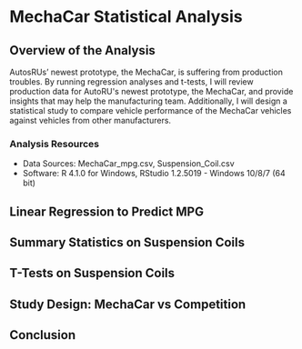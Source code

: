 # MechaCar Statistical Analysis

## Overview of the Analysis

AutosRUs’ newest prototype, the MechaCar, is suffering from production troubles. By running regression analyses and t-tests, I will review production data for AutoRU's newest prototype, the MechaCar, and provide insights that may help the manufacturing team. Additionally, I will design a statistical study to compare vehicle performance of the MechaCar vehicles against vehicles from other manufacturers.

### Analysis Resources
* Data Sources: MechaCar_mpg.csv, Suspension_Coil.csv
* Software: R 4.1.0 for Windows, RStudio 1.2.5019 - Windows 10/8/7 (64 bit)
 
## Linear Regression to Predict MPG

## Summary Statistics on Suspension Coils

## T-Tests on Suspension Coils

## Study Design: MechaCar vs Competition

## Conclusion
